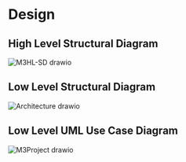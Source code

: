 # Design

## High Level Structural Diagram
![M3HL-SD drawio](https://user-images.githubusercontent.com/98812321/157839066-4281d77c-c44d-4aa2-8437-9b1ec3f3265a.png)

## Low Level Structural Diagram
![Architecture drawio](https://user-images.githubusercontent.com/98812321/157650808-22eadb78-6416-475a-be49-6a11a3252a33.png)


## Low Level UML Use Case Diagram
![M3Project drawio](https://user-images.githubusercontent.com/98812321/157839105-41a51243-30ce-4915-83c4-538bf4896126.png)
